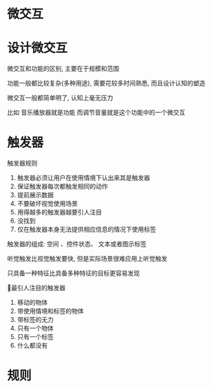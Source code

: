 # 微交互

# 设计微交互

微交互和功能的区别, 主要在于规模和范围

功能一般都比较复杂(多种用途), 需要花较多时间熟悉, 而且设计认知的塑造

微交互一般都简单明了, 认知上毫无压力

比如 音乐播放器就是功能 而调节音量就是这个功能中的一个微交互

# 触发器

触发器规则

1. 触发器必须让用户在使用情境下认出来其是触发器
2. 保证触发器每次都触发相同的动作
3. 提前展示数据
4. 不要破坏视觉使用场景
5. 用得越多的触发器越要引人注目
6. 没找到
7. 仅在触发器本身无法提供相应信息的情况下使用标签

触发器的组成: 空间 、控件状态、 文本或者图示标签

听觉触发比视觉触发要快, 但是实际场景很难应用上听觉触发

只具备一种特征比具备多种特征的目标更容易发现

最引人注目的触发器

1. 移动的物体
2. 带使用情境和标签的物体
3. 带标签的无力
4. 只有一个物体
5. 只有一个标签
6. 什么都没有

# 规则